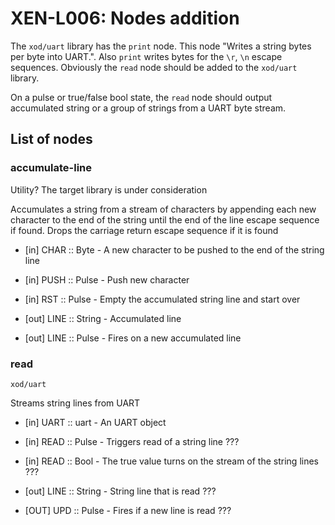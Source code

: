 # XEN-L006: Nodes addition

The `xod/uart` library has the `print` node. This node "Writes a string bytes per byte into UART.". Also `print` writes bytes for the `\r`, `\n` escape sequences. Obviously the `read` node should be added to the `xod/uart` library. 

On a pulse or true/false bool state, the `read` node should output accumulated string or a group of strings from a UART byte stream. 

## List of nodes

### accumulate-line

Utility?
The target library is under consideration

Accumulates a string from a stream of characters by appending each new character to the end of the string until the end of the line escape sequence if found. Drops the carriage return escape sequence if it is found

- [in] CHAR :: Byte - A new character to be pushed to the end of the string line
- [in] PUSH :: Pulse - Push new character
- [in] RST :: Pulse - Empty the accumulated string line and start over

- [out] LINE :: String - Accumulated line
- [out] LINE :: Pulse - Fires on a new accumulated line

### read

`xod/uart` 

Streams string lines from UART

- [in] UART :: uart - An UART object
- [in] READ :: Pulse - Triggers read of a string line ???
- [in] READ :: Bool - The true value turns on the stream of the string lines ???

- [out] LINE :: String - String line that is read ???
- [OUT] UPD :: Pulse - Fires if a new line is read ???

